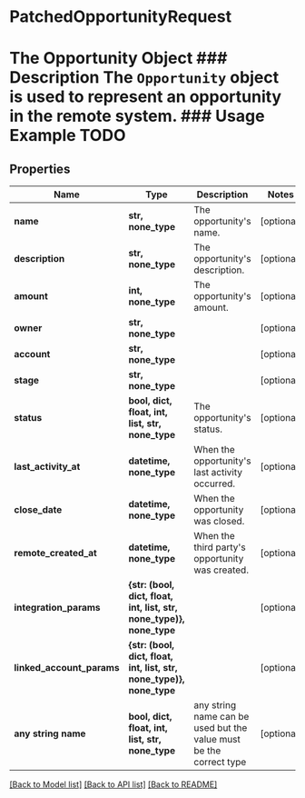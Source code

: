 # PatchedOpportunityRequest

# The Opportunity Object ### Description The `Opportunity` object is used to represent an opportunity in the remote system. ### Usage Example TODO

## Properties
Name | Type | Description | Notes
------------ | ------------- | ------------- | -------------
**name** | **str, none_type** | The opportunity&#39;s name. | [optional] 
**description** | **str, none_type** | The opportunity&#39;s description. | [optional] 
**amount** | **int, none_type** | The opportunity&#39;s amount. | [optional] 
**owner** | **str, none_type** |  | [optional] 
**account** | **str, none_type** |  | [optional] 
**stage** | **str, none_type** |  | [optional] 
**status** | **bool, dict, float, int, list, str, none_type** | The opportunity&#39;s status. | [optional] 
**last_activity_at** | **datetime, none_type** | When the opportunity&#39;s last activity occurred. | [optional] 
**close_date** | **datetime, none_type** | When the opportunity was closed. | [optional] 
**remote_created_at** | **datetime, none_type** | When the third party&#39;s opportunity was created. | [optional] 
**integration_params** | **{str: (bool, dict, float, int, list, str, none_type)}, none_type** |  | [optional] 
**linked_account_params** | **{str: (bool, dict, float, int, list, str, none_type)}, none_type** |  | [optional] 
**any string name** | **bool, dict, float, int, list, str, none_type** | any string name can be used but the value must be the correct type | [optional]

[[Back to Model list]](../README.md#documentation-for-models) [[Back to API list]](../README.md#documentation-for-api-endpoints) [[Back to README]](../README.md)


